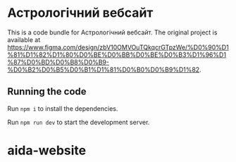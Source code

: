 
  # Астрологічний вебсайт

  This is a code bundle for Астрологічний вебсайт. The original project is available at https://www.figma.com/design/zbV10OMVOuTQkqcrGTpzWe/%D0%90%D1%81%D1%82%D1%80%D0%BE%D0%BB%D0%BE%D0%B3%D1%96%D1%87%D0%BD%D0%B8%D0%B9-%D0%B2%D0%B5%D0%B1%D1%81%D0%B0%D0%B9%D1%82.

  ## Running the code

  Run `npm i` to install the dependencies.

  Run `npm run dev` to start the development server.
  # aida-website
